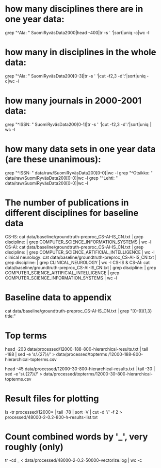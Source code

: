 # how many disciplines there are in one year data:
grep "^Ala: " SuomiRyväsData2000|head -400|tr -s ' '|sort|uniq -c|wc -l
# how many in disciplines in the whole data:
grep "^Ala: " SuomiRyväsData200[0-3]|tr -s ' '|cut -f2,3 -d':'|sort|uniq -c|wc -l

# how many journals in 2000-2001 data:
grep "^ISSN: " SuomiRyväsData200[0-1]|tr -s ' '|cut -f2,3 -d':'|sort|uniq | wc -l

# how many data sets in one year data (are these unanimous):
grep "^ISSN: " data/raw/SuomiRyväsData200[0-0]|wc -l
grep "^Otsikko: " data/raw/SuomiRyväsData200[0-0]|wc -l
grep "^Lehti: " data/raw/SuomiRyväsData200[0-0]|wc -l

# The number of publications in different disciplines for baseline data
CS-IS:
cat data/baseline/groundtruth-preproc_CS-AI-IS_CN.txt | grep discipline: | grep COMPUTER_SCIENCE_INFORMATION_SYSTEMS | wc -l
CS-AI:
cat data/baseline/groundtruth-preproc_CS-AI-IS_CN.txt | grep discipline: | grep COMPUTER_SCIENCE_ARTIFICIAL_INTELLIGENCE | wc -l
clinical neurology:
cat data/baseline/groundtruth-preproc_CS-AI-IS_CN.txt | grep discipline: | grep CLINICAL_NEUROLOGY | wc -l
CS-IS & CS-AI:
cat data/baseline/groundtruth-preproc_CS-AI-IS_CN.txt | grep discipline: | grep COMPUTER_SCIENCE_ARTIFICIAL_INTELLIGENCE | grep COMPUTER_SCIENCE_INFORMATION_SYSTEMS | wc -l


# Baseline data to appendix
cat data/baseline/groundtruth-preproc_CS-AI-IS_CN.txt | grep "[0-9]\{1,3\}  title:"

# Top terms
head -203 data/processed/12000-188-800-hierarchical-results.txt
 | tail -188 | sed -e 's/.\{27\}//' > data/processed/topterms
 /12000-188-800-hierarchical-topterms.csv
 
 head -45 data/processed/12000-30-800-hierarchical-results.txt | tail -30 | sed -e 's/.\{27\}//' > data/processed/topterms/12000-30-800-hierarchical-topterms.csv
 
# Result files for plotting
ls -tr processed/12000* | tail -78 | sort -V | cut -d '/' -f 2 > processed/48000-2-0.2-800-h-results-list.txt

# Count combined words by '_', very roughly (only)
tr -cd _ < data/processed/48000-2-0.2-50000-vectorize.log | wc -c